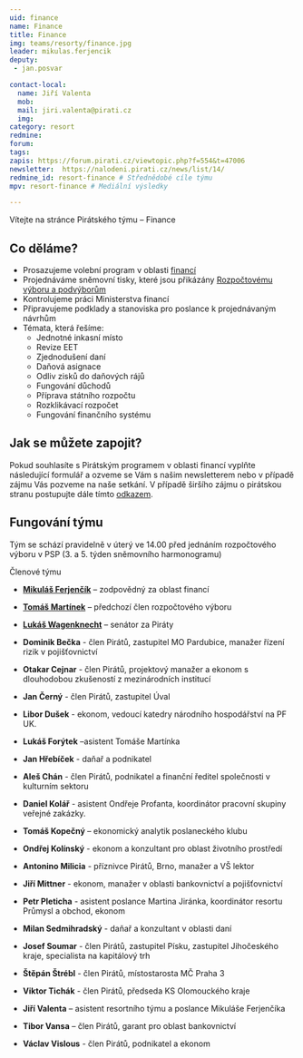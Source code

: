 ```yaml
---
uid: finance
name: Finance
title: Finance
img: teams/resorty/finance.jpg
leader: mikulas.ferjencik
deputy:
 - jan.posvar

contact-local:
  name: Jiří Valenta
  mob: 
  mail: jiri.valenta@pirati.cz
  img: 
category: resort
redmine: 
forum: 
tags:
zapis: https://forum.pirati.cz/viewtopic.php?f=554&t=47006
newsletter:  https://nalodeni.pirati.cz/news/list/14/
redmine_id: resort-finance # Střednědobé cíle týmu
mpv: resort-finance # Mediální výsledky

---
```


Vítejte na stránce Pirátského týmu – Finance

Co děláme?
----------

* Prosazujeme volební program v oblasti [financí](/program/psp2017/finance/)
* Projednáváme sněmovní tisky, které jsou přikázány [Rozpočtovému výboru a podvýborům](http://www.psp.cz/sqw/hp.sqw?k=3400)
* Kontrolujeme práci Ministerstva financí
* Připravujeme podklady a stanoviska pro poslance k projednávaným návrhům
* Témata, která řešíme:
  * Jednotné inkasní místo          	
  * Revize EET                         	
  * Zjednodušení daní
  * Daňová asignace	
  * Odliv zisků do daňových rájů 	
  * Fungování důchodů              	
  * Příprava státního rozpočtu     	
  * Rozklikávací rozpočet            	
  * Fungování finančního systému
                        	

Jak se můžete zapojit?
----------------------
Pokud souhlasíte s Pirátským programem v oblasti financí vyplňte následující formulář a ozveme se Vám s našim newsletterem nebo v případě zájmu Vás pozveme na naše setkání.
V případě širšího zájmu o pirátskou stranu postupujte dále tímto [odkazem](https://nalodeni.pirati.cz/).



Fungování týmu
---------------

Tým se schází pravidelně v úterý ve 14.00 před jednáním rozpočtového výboru v PSP (3. a 5. týden sněmovního harmonogramu)


Členové týmu
- **[Mikuláš Ferjenčík](/lide/mikulas-ferjencik)** –  zodpovědný za oblast financí
- **[Tomáš Martínek](/lide/tomas-martinek)** – předchozí člen rozpočtového výboru
- **[Lukáš Wagenknecht](/lide/lukas-wagenknecht)** – senátor za Piráty



- **Dominik Bečka** - člen Pirátů, zastupitel MO Pardubice, manažer řízení rizik v pojišťovnictví
- **Otakar Cejnar** - člen Pirátů, projektový manažer a ekonom s dlouhodobou zkušeností z mezinárodních institucí
- **Jan Černý** - člen Pirátů, zastupitel Úval
- **Libor Dušek** - ekonom, vedoucí katedry národního hospodářství na PF UK. 
- **Lukáš Forýtek** –asistent Tomáše Martínka
- **Jan Hřebíček** - daňař a podnikatel
- **Aleš Chán** - člen Pirátů, podnikatel a finanční ředitel společnosti v kulturním sektoru
- **Daniel Kolář** - asistent Ondřeje Profanta, koordinátor pracovní skupiny veřejné zakázky.
- **Tomáš Kopečný** – ekonomický analytik poslaneckého klubu
- **Ondřej Kolínský** - ekonom a konzultant pro oblast životního prostředí
- **Antonino Milicia** - příznivce Pirátů, Brno, manažer a VŠ lektor
- **Jiří Mittner** - ekonom, manažer v oblasti bankovnictví a pojišťovnictví
- **Petr Pleticha** - asistent poslance Martina Jiránka, koordinátor resortu Průmysl a obchod, ekonom
- **Milan Sedmihradský** - daňař a konzultant v oblasti daní
- **Josef Soumar** - člen Pirátů, zastupitel Písku, zastupitel Jihočeského kraje, specialista na kapitálový trh
- **Štěpán Štrébl** - člen Pirátů, místostarosta MČ Praha 3
- **Viktor Tichák** - člen Pirátů, předseda KS Olomouckého kraje
- **Jiří Valenta** – asistent resortního týmu a poslance Mikuláše Ferjenčíka
- **Tibor Vansa** – člen Pirátů, garant pro oblast bankovnictví
- **Václav Vislous** - člen Pirátů, podnikatel a ekonom
